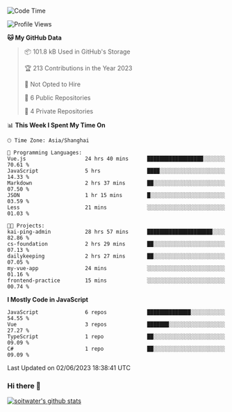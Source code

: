 <!--START_SECTION:waka-->
![Code Time](http://img.shields.io/badge/Code%20Time-2%2C073%20hrs%2041%20mins-blue)

![Profile Views](http://img.shields.io/badge/Profile%20Views-1-blue)

**🐱 My GitHub Data** 

> 📦 101.8 kB Used in GitHub's Storage 
 > 
> 🏆 213 Contributions in the Year 2023
 > 
> 🚫 Not Opted to Hire
 > 
> 📜 6 Public Repositories 
 > 
> 🔑 4 Private Repositories 
 > 
📊 **This Week I Spent My Time On** 

```text
🕑︎ Time Zone: Asia/Shanghai

💬 Programming Languages: 
Vue.js                   24 hrs 40 mins      ██████████████████░░░░░░░   70.61 % 
JavaScript               5 hrs               ████░░░░░░░░░░░░░░░░░░░░░   14.33 % 
Markdown                 2 hrs 37 mins       ██░░░░░░░░░░░░░░░░░░░░░░░   07.50 % 
JSON                     1 hr 15 mins        █░░░░░░░░░░░░░░░░░░░░░░░░   03.59 % 
Less                     21 mins             ░░░░░░░░░░░░░░░░░░░░░░░░░   01.03 % 

🐱‍💻 Projects: 
kai-ping-admin           28 hrs 57 mins      █████████████████████░░░░   82.86 % 
cs-foundation            2 hrs 29 mins       ██░░░░░░░░░░░░░░░░░░░░░░░   07.13 % 
dailykeeping             2 hrs 27 mins       ██░░░░░░░░░░░░░░░░░░░░░░░   07.05 % 
my-vue-app               24 mins             ░░░░░░░░░░░░░░░░░░░░░░░░░   01.16 % 
frontend-practice        15 mins             ░░░░░░░░░░░░░░░░░░░░░░░░░   00.74 % 
```

**I Mostly Code in JavaScript** 

```text
JavaScript               6 repos             ██████████████░░░░░░░░░░░   54.55 % 
Vue                      3 repos             ███████░░░░░░░░░░░░░░░░░░   27.27 % 
TypeScript               1 repo              ██░░░░░░░░░░░░░░░░░░░░░░░   09.09 % 
C#                       1 repo              ██░░░░░░░░░░░░░░░░░░░░░░░   09.09 % 
```




 Last Updated on 02/06/2023 18:38:41 UTC
<!--END_SECTION:waka-->

### Hi there 👋
[![soitwater's github stats](https://github-readme-stats.vercel.app/api?username=soitwater)](https://github.com/soitwater/github-readme-stats)
